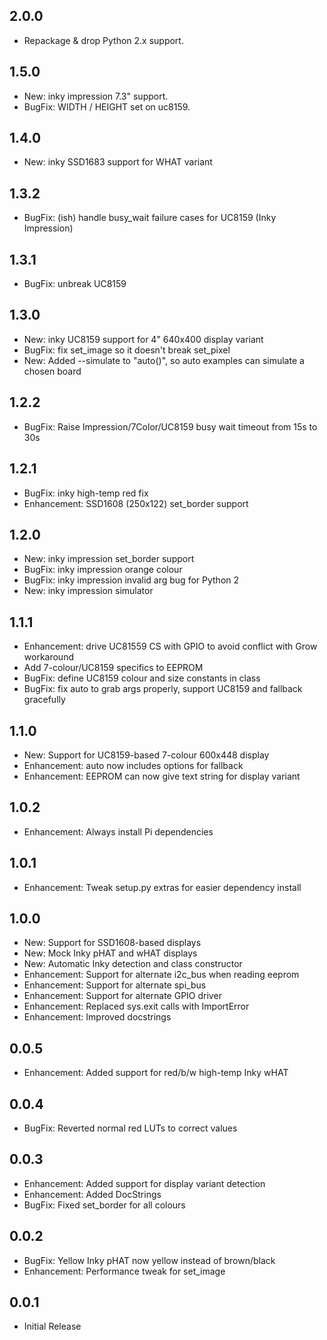 2.0.0
-----

* Repackage & drop Python 2.x support.

1.5.0
-----

* New: inky impression 7.3" support.
* BugFix: WIDTH / HEIGHT set on uc8159.

1.4.0
-----

* New: inky SSD1683 support for WHAT variant

1.3.2
-----

* BugFix: (ish) handle busy_wait failure cases for UC8159 (Inky Impression)

1.3.1
-----

* BugFix: unbreak UC8159

1.3.0
-----

* New: inky UC8159 support for 4" 640x400 display variant
* BugFix: fix set_image so it doesn't break set_pixel
* New: Added --simulate <board> to "auto()", so auto examples can simulate a chosen board

1.2.2
-----

* BugFix: Raise Impression/7Color/UC8159 busy wait timeout from 15s to 30s

1.2.1
-----

* BugFix: inky high-temp red fix
* Enhancement: SSD1608 (250x122) set_border support

1.2.0
-----

* New: inky impression set_border support
* BugFix: inky impression orange colour
* BugFix: inky impression invalid arg bug for Python 2
* New: inky impression simulator

1.1.1
-----

* Enhancement: drive UC81559 CS with GPIO to avoid conflict with Grow workaround
* Add 7-colour/UC8159 specifics to EEPROM
* BugFix: define UC8159 colour and size constants in class
* BugFix: fix auto to grab args properly, support UC8159 and fallback gracefully

1.1.0
-----

* New: Support for UC8159-based 7-colour 600x448 display
* Enhancement: auto now includes options for fallback
* Enhancement: EEPROM can now give text string for display variant

1.0.2
-----

* Enhancement: Always install Pi dependencies

1.0.1
-----

* Enhancement: Tweak setup.py extras for easier dependency install

1.0.0
-----

* New: Support for SSD1608-based displays
* New: Mock Inky pHAT and wHAT displays
* New: Automatic Inky detection and class constructor
* Enhancement: Support for alternate i2c_bus when reading eeprom
* Enhancement: Support for alternate spi_bus
* Enhancement: Support for alternate GPIO driver
* Enhancement: Replaced sys.exit calls with ImportError
* Enhancement: Improved docstrings

0.0.5
-----

* Enhancement: Added support for red/b/w high-temp Inky wHAT

0.0.4
-----

* BugFix: Reverted normal red LUTs to correct values

0.0.3
-----

* Enhancement: Added support for display variant detection
* Enhancement: Added DocStrings
* BugFix: Fixed set_border for all colours

0.0.2
-----

* BugFix: Yellow Inky pHAT now yellow instead of brown/black
* Enhancement: Performance tweak for set_image

0.0.1
-----

* Initial Release
